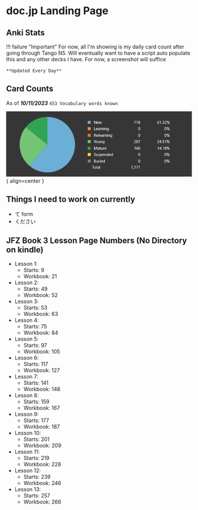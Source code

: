 # doc.jp Landing Page

## Anki Stats

!!! failure "Important"
    For now, all I'm showing is my daily card count after going through Tango N5. Will eventually want to have a script auto populate this and any other decks I have. For now, a screenshot will suffice

    **Updated Every Day**


## Card Counts

As of **_10/11/2023_** `453 Vocabulary words known`

![Card Counts](./assets/anki-stats/card-counts.png){ align=center }

## Things I need to work on currently

- て form
- ください

## JFZ Book 3 Lesson Page Numbers (No Directory on kindle)

- Lesson 1:
    - Starts: 9
    - Workbook: 21
- Lesson 2:
    - Starts: 49
    - Workbook: 52
- Lesson 3:
    - Starts: 53
    - Workbook: 63
- Lesson 4:
    - Starts: 75
    - Workbook: 84
- Lesson 5:
    - Starts: 97
    - Workbook: 105
- Lesson 6:
    - Starts: 117
    - Workbook: 127
- Lesson 7:
    - Starts: 141
    - Workbook: 148
- Lesson 8:
    - Starts: 159
    - Workbook: 167
- Lesson 9:
    - Starts: 177
    - Workbook: 187
- Lesson 10:
    - Starts: 201
    - Workbook: 209
- Lesson 11:
    - Starts: 219
    - Workbook: 228
- Lesson 12:
    - Starts: 239
    - Workbook: 246
- Lesson 13:
    - Starts: 257
    - Workbook: 266